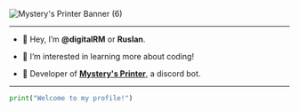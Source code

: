 
![Mystery's Printer Banner (6)](https://user-images.githubusercontent.com/70782025/186399204-af3833c7-0203-4e03-bb0e-aa574a66d2ca.png)


---

  -  👋 Hey, I’m **@digitalRM** or **Ruslan**.
  
  -  👀 I’m interested in learning more about coding!

  -  🤖 Developer of [**Mystery's Printer**](https://discord.com/api/oauth2/authorize?client_id=768616796604465172&permissions=2349198400&scope=bot%20applications.commands), a discord bot.

---
```py
print("Welcome to my profile!")
```


<!---
digitalRM/digitalRM is a ✨ special ✨ repository because its `README.md` (this file) appears on your GitHub profile.
You can click the Preview link to take a look at your changes.
--->

